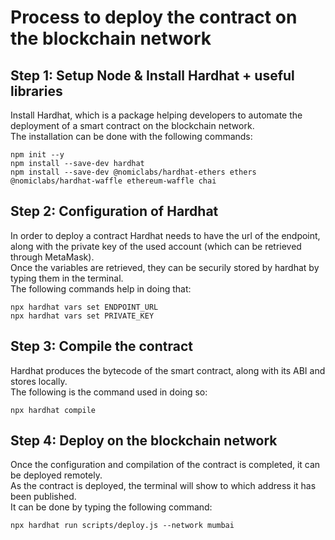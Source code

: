 # Process to deploy the contract on the blockchain network

## Step 1: Setup Node & Install Hardhat + useful libraries
Install Hardhat, which is a package helping developers to automate the deployment of a smart contract on the blockchain network.  
The installation can be done with the following commands:
```
npm init --y
npm install --save-dev hardhat
npm install --save-dev @nomiclabs/hardhat-ethers ethers @nomiclabs/hardhat-waffle ethereum-waffle chai
```

## Step 2: Configuration of Hardhat
In order to deploy a contract Hardhat needs to have the url of the endpoint, along with the private key of the used account (which can be retrieved through MetaMask).  
Once the variables are retrieved, they can be securily stored by hardhat by typing them in the terminal.  
The following commands help in doing that:
```
npx hardhat vars set ENDPOINT_URL
npx hardhat vars set PRIVATE_KEY
```

## Step 3: Compile the contract
Hardhat produces the bytecode of the smart contract, along with its ABI and stores locally.  
The following is the command used in doing so:
```
npx hardhat compile
```

## Step 4: Deploy on the blockchain network
Once the configuration and compilation of the contract is completed, it can be deployed remotely.  
As the contract is deployed, the terminal will show to which address it has been published.   
It can be done by typing the following command:
```
npx hardhat run scripts/deploy.js --network mumbai
```